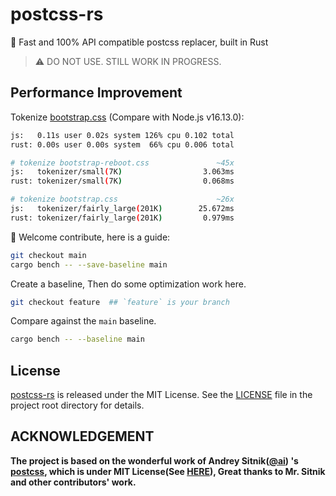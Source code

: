 # postcss-rs

🚀 Fast and 100% API compatible postcss replacer, built in Rust

> ⚠️ DO NOT USE. STILL WORK IN PROGRESS.

## Performance Improvement 

Tokenize [bootstrap.css](./assets/bootstrap.css) (Compare with Node.js v16.13.0):

```bash
js:   0.11s user 0.02s system 126% cpu 0.102 total
rust: 0.00s user 0.00s system  66% cpu 0.006 total

# tokenize bootstrap-reboot.css               ~45x
js:   tokenizer/small(7K)                  3.063ms
rust: tokenizer/small(7K)                  0.068ms

# tokenize bootstrap.css                      ~26x
js:   tokenizer/fairly_large(201K)        25.672ms
rust: tokenizer/fairly_large(201K)         0.979ms
```

🎉 Welcome contribute, here is a guide:

```bash
git checkout main
cargo bench -- --save-baseline main
```

Create a baseline, Then do some optimization work here.

```bash
git checkout feature  ## `feature` is your branch 
```

Compare against the `main` baseline.

```bash
cargo bench -- --baseline main
```

## License

[postcss-rs](https://github.com/justjavac/postcss-rs) is released under the
MIT License. See the [LICENSE](./LICENSE) file in the project root directory for details.

## ACKNOWLEDGEMENT

**The project is based on the wonderful work of Andrey Sitnik([@ai](https://github.com/ai)) 's [postcss](https://github.com/postcss/postcss), which is under MIT License(See [HERE](./POSTCSS.LICENSE)), Great thanks to Mr. Sitnik and other contributors' work.**
